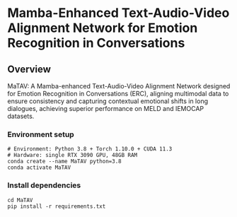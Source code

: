 # Mamba-Enhanced Text-Audio-Video Alignment Network for Emotion Recognition in Conversations

## Overview
MaTAV: A Mamba-enhanced Text-Audio-Video Alignment Network designed for Emotion Recognition in Conversations (ERC), aligning multimodal data to ensure consistency and capturing contextual emotional shifts in long dialogues, achieving superior performance on MELD and IEMOCAP datasets.

### Environment setup
```
# Environment: Python 3.8 + Torch 1.10.0 + CUDA 11.3
# Hardware: single RTX 3090 GPU, 48GB RAM
conda create --name MaTAV python=3.8
conda activate MaTAV
```
### Install dependencies
```
cd MaTAV
pip install -r requirements.txt
```

``` "Emotion Recognition in Conversations (ERCs) is a vital area within multimodal interaction research, dedicated to accurately identifying and classifying the emotions expressed by speakers throughout a conversation. Traditional ERC approaches predominantly rely on unimodal cues—such as text, audio, or visual data—leading to limitations in their effectiveness. These methods encounter two significant challenges: 1)Consistency in multimodal information. Before integrating various modalities, it is crucial to ensure that the data from different sources is aligned and coherent. 2)Contextual information capture. Successfully fusing multimodal features requires a keen understanding of the evolving emotional tone, especially in lengthy dialogues where emotions may shift and develop over time. To address these limitations, we propose a novel Mamba-enhanced Text-Audio-Video alignment network (MaTAV) for the ERC task. MaTAV is with the advantages of aligning unimodal features to ensure consistency across different modalities and handling long input sequences to better capture contextual multimodal information. The extensive experiments on the MELD and IEMOCAP datasets demonstrate that MaTAV significantly outperforms existing state-of-the-art methods on the ERC task with a big margin.",
```
